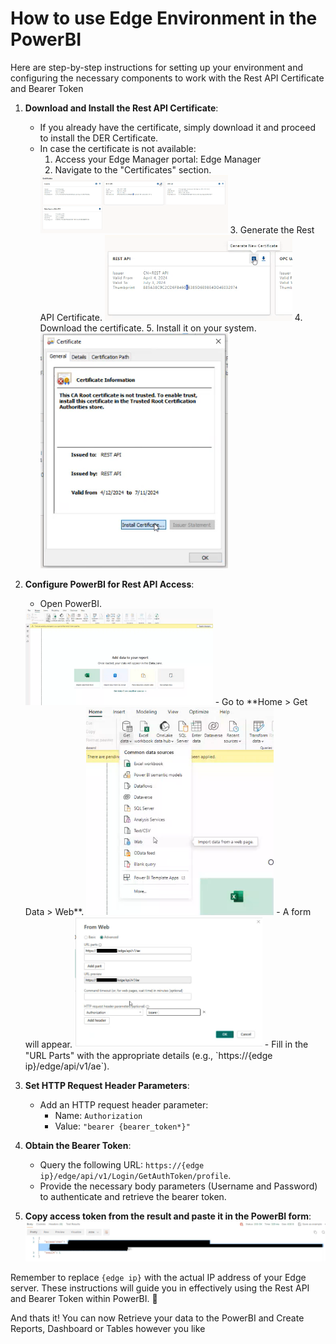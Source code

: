 # How to use Edge Environment in the PowerBI

Here are step-by-step instructions for setting up your environment and configuring the necessary components to work with the Rest API Certificate and Bearer Token

1. **Download and Install the Rest API Certificate**:
    - If you already have the certificate, simply download it and proceed to install the DER Certificate.
    - In case the certificate is not available:
        1. Access your Edge Manager portal: Edge Manager
        2. Navigate to the "Certificates" section.  
        <img src="images/edge-admin-certificates.png" width=300>
        3. Generate the Rest API Certificate.  
        <img src="images/rest-api-certificate.png" width=300>
        4. Download the certificate.
        5. Install it on your system.  
        <img src="images/install-rest-api-cert.png" width=300>


2. **Configure PowerBI for Rest API Access**:
    - Open PowerBI.  
    <img src="images/power-bi-loader.png" width=300>
    - Go to **Home > Get Data > Web**.  
    <img src="images/power-bi-get-data.png" width=300>
    - A form will appear.  
    <img src="images/from-web-form.png" width=300>
    - Fill in the "URL Parts" with the appropriate details (e.g., `https://{edge ip}/edge/api/v1/ae`).

3. **Set HTTP Request Header Parameters**:
    - Add an HTTP request header parameter:
        - Name: `Authorization`
        - Value: `"bearer {bearer_token*}"`

4. **Obtain the Bearer Token**:
    - Query the following URL: `https://{edge ip}/edge/api/v1/Login/GetAuthToken/profile`.
    - Provide the necessary body parameters (Username and Password) to authenticate and retrieve the bearer token.

4. **Copy access token from the result and paste it in the PowerBI form**:  
    <img src="images/bearer-token-sample.png" width=800>
    
Remember to replace `{edge ip}` with the actual IP address of your Edge server. These instructions will guide you in effectively using the Rest API and Bearer Token within PowerBI. 🚀

And thats it! You can now Retrieve your data to the PowerBI and Create Reports, Dashboard or Tables however you like